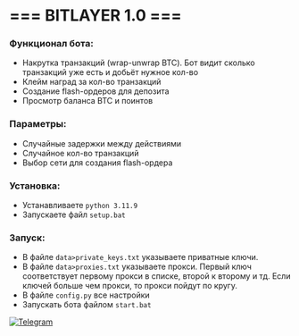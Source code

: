 # === BITLAYER 1.0 ===

### Функционал бота:  
- Накрутка транзакций (wrap-unwrap BTC). Бот видит сколько транзакций уже есть и добьёт нужное кол-во
- Клейм наград за кол-во транзакций
- Создание flash-ордеров для депозита
- Просмотр баланса BTC и поинтов

### Параметры:  
- Случайные задержки между действиями  
- Случайное кол-во транзакций
- Выбор сети для создания flash-ордера

### Установка:  
- Устанавливаете `python 3.11.9`  
- Запускаете файл `setup.bat`

### Запуск:  
- В файле `data>private_keys.txt` указываете приватные ключи.  
- В файле `data>proxies.txt` указываете прокси. Первый ключ соответствует первому прокси в списке, второй к второму и тд. Если ключей больше чем прокси, то прокси пойдут по кругу.
- В файле `config.py` все настройки
- Запускать бота файлом `start.bat`  

[![Telegram](https://img.shields.io/badge/-Telegram-090909?style=for-the-badge&logo=telegram&logoColor=27A0D9&color=02223b)](https://t.me/next_softs)
